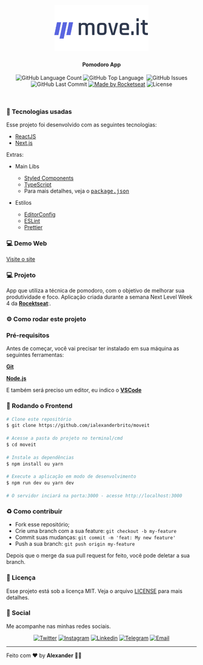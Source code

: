 <h1 align="center">
  <img src=".github/logo.svg" width="250px" />
</h1>
<h4 align="center">
 <b>Pomodoro App</b>
</h4>
<p align="center">
  <img alt="GitHub Language Count" src="https://img.shields.io/github/languages/count/ialexanderbrito/moveit?style=flat-square" />
  <img alt="GitHub Top Language" src="https://img.shields.io/github/languages/top/ialexanderbrito/moveit?style=flat-square" />
  <img alt="" src="https://img.shields.io/github/repo-size/ialexanderbrito/moveit?style=flat-square" />
  <img alt="GitHub Issues" src="https://img.shields.io/github/issues/ialexanderbrito/moveit?style=flat-square" />
  <img alt="GitHub Last Commit" src="https://img.shields.io/github/last-commit/ialexanderbrito/moveit?style=flat-square" />

  <a href="https://rocketseat.com.br">
    <img alt="Made by Rocketseat" src="https://img.shields.io/badge/made%20by-Rocketseat-blueviolet?style=flat-square"></a>
    <img alt="License" src="https://img.shields.io/badge/license-MIT-blueviolet?style=flat-square">
</p>

<br>

### :rocket: Tecnologias usadas
Esse projeto foi desenvolvido com as seguintes tecnologias:
- [ReactJS](https://reactjs.org/)
- [Next.js](https://nextjs.org/)

Extras:

- Main Libs
  - [Styled Components](https://styled-components.com/)
  - [TypeScript](https://www.typescriptlang.org/)
  - Para mais detalhes, veja o <kbd>[package.json](https://github.com/ialexanderbrito/moveit/blob/master/package.json)</kbd>

- Estilos
  - [EditorConfig](https://editorconfig.org/)
  - [ESLint](https://eslint.org/)
  - [Prettier](https://prettier.io/)

### 💻 Demo Web

[Visite o site](#)

### 💻 Projeto

App que utiliza a técnica de pomodoro, com o objetivo de melhorar sua produtividade e foco. Aplicação criada durante a semana Next Level Week 4 da <b>[Rocektseat](https://github.com/rocketseat)</b>:.

### ⚙ Como rodar este projeto

### Pré-requisitos

Antes de começar, você vai precisar ter instalado em sua máquina as seguintes ferramentas:

<b>[Git](https://git-scm.com)</b>

<b>[Node.js](https://nodejs.org/en/)</b>

E também será preciso um editor, eu indico o <b>[VSCode](https://code.visualstudio.com/)</b>

### 🧭 Rodando o Frontend

```bash
# Clone este repositório
$ git clone https://github.com/ialexanderbrito/moveit

# Acesse a pasta do projeto no terminal/cmd
$ cd moveit

# Instale as dependências
$ npm install ou yarn

# Execute a aplicação em modo de desenvolvimento
$ npm run dev ou yarn dev

# O servidor inciará na porta:3000 - acesse http://localhost:3000
```


### :recycle: Como contribuir

- Fork esse repositório;
- Crie uma branch com a sua feature: `git checkout -b my-feature`
- Commit suas mudanças: `git commit -m 'feat: My new feature'`
- Push a sua branch: `git push origin my-feature`

Depois que o merge da sua pull request for feito, você pode deletar a sua branch.

### :memo: Licença

Esse projeto está sob a licença MIT. Veja o arquivo [LICENSE](LICENSE) para mais detalhes.

### 📱 Social

Me acompanhe nas minhas redes sociais.

<p align="center">

 <a href="https://twitter.com/ialexanderbrito" target="_blank" >
     <img alt="Twitter" src="https://img.shields.io/badge/-Twitter-9cf?style=flat-square&logo=Twitter&logoColor=white"></a>

  <a href="https://instagram.com/ialexanderbrito" target="_blank" >
    <img alt="Instagram" src="https://img.shields.io/badge/-Instagram-ff2b8e?style=flat-square&logo=Instagram&logoColor=white"></a>

  <a href="https://www.linkedin.com/in/ialexanderbrito/" target="_blank" >
    <img alt="Linkedin" src="https://img.shields.io/badge/-Linkedin-blue?style=flat-square&logo=Linkedin&logoColor=white"></a>

  <a href="https://t.me/ialexanderbrito" target="_blank" >
    <img alt="Telegram" src="https://img.shields.io/badge/-Telegram-blue?style=flat-square&logo=Telegram&logoColor=white"></a>

  <a href="mailto:ialexanderbrito@gmail.com" target="_blank" >
    <img alt="Email" src="https://img.shields.io/badge/-Email-c14438?style=flat-square&logo=Gmail&logoColor=white"></a>

</p>

---

Feito com ❤️ by **Alexander** 🤙🏾
